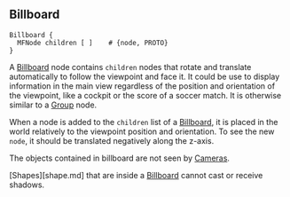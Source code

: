 ## Billboard

```
Billboard {
  MFNode children [ ]    # {node, PROTO}
}
```

A [Billboard](#billboard) node contains `children` nodes that rotate and translate automatically to follow the viewpoint and face it. It could be use to display information in the main view regardless of the position and orientation of the viewpoint, like a cockpit or the score of a soccer match.
It is otherwise similar to a [Group](group.md) node.

When a node is added to the `children` list of a [Billboard](#billboard), it is placed in the world relatively to the viewpoint position and orientation.
To see the new `node`, it should be translated negatively along the z-axis.

The objects contained in billboard are not seen by [Cameras](camera.md).

[Shapes][shape.md] that are inside a [Billboard](#billboard) cannot cast or receive shadows.
